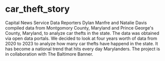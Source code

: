 # car_theft_story
Capital News Service Data Reporters Dylan Manfre and Natalie Davis compiled data from Montgomory County, Maryland and Prince George's County, Maryland, to analyze car thefts in the state. The data was obtained via open data portals.
We decided to look at four years worth of data from 2020 to 2023 to analyze how many car thefts have happend in the state. It has become a national trend that hits every day Marylanders.
The project is in collaboration with The Baltimore Banner. 
